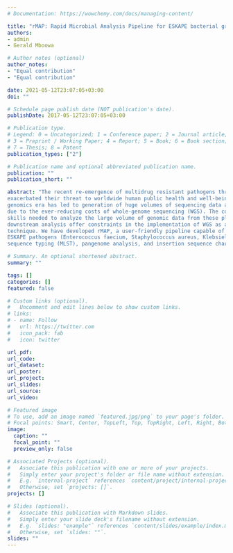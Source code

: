 ```yaml
---
# Documentation: https://wowchemy.com/docs/managing-content/

title: "rMAP: Rapid Microbial Analysis Pipeline for ESKAPE bacterial group whole-genome sequence data"
authors: 
- admin
- Gerald Mboowa

# Author notes (optional)
author_notes:
- "Equal contribution"
- "Equal contribution"

date: 2021-05-12T23:07:05+03:00
doi: ""

# Schedule page publish date (NOT publication's date).
publishDate: 2017-05-12T23:07:05+03:00

# Publication type.
# Legend: 0 = Uncategorized; 1 = Conference paper; 2 = Journal article;
# 3 = Preprint / Working Paper; 4 = Report; 5 = Book; 6 = Book section;
# 7 = Thesis; 8 = Patent
publication_types: ["2"]

# Publication name and optional abbreviated publication name.
publication: ""
publication_short: ""

abstract: "The recent re-emergence of multidrug resistant pathogens through persistent misuse antibiotics has
exacerbated their threat to worldwide human public health and well-being. The evolution of the
genomics era has led to generation of huge volumes of sequencing data at an unprecedented rate
due to the ever-reducing costs of whole-genome sequencing (WGS). The considerable bioinformatics
skills needed to analyze the large volume of genomic data from these platforms and subsequent
downstream analysis offer constraints in the implementation of WGS as a routine laboratory
technique. We have developed rMAP, a user-friendly pipeline capable of profiling the resistomes of
ESKAPE pathogens (Enterococcus faecium, Staphylococcus aureus, Klebsiella pneumoniae, Acinetobacter baumannii, Pseudomonas aeruginosa, and Enterobacter species). rMAP is designed for beginners and people with little bioinformatics expertise, and automates the steps required for WGS analysis directly from the raw genomic sequence data including: adapter and low quality sequence read trimming, de-novo genome assembly, genome annotation, SNP-variant calling, phylogenetic inference by maximum-likelihood, antimicrobial resistance profiling, plasmid profiling, virulence factor determination, multi-locus
sequence typing (MLST), pangenome analysis, and insertion sequence characterization (IS)."

# Summary. An optional shortened abstract.
summary: ""

tags: []
categories: []
featured: false

# Custom links (optional).
#   Uncomment and edit lines below to show custom links.
# links:
# - name: Follow
#   url: https://twitter.com
#   icon_pack: fab
#   icon: twitter

url_pdf:
url_code:
url_dataset:
url_poster:
url_project:
url_slides:
url_source:
url_video:

# Featured image
# To use, add an image named `featured.jpg/png` to your page's folder. 
# Focal points: Smart, Center, TopLeft, Top, TopRight, Left, Right, BottomLeft, Bottom, BottomRight.
image:
  caption: ""
  focal_point: ""
  preview_only: false

# Associated Projects (optional).
#   Associate this publication with one or more of your projects.
#   Simply enter your project's folder or file name without extension.
#   E.g. `internal-project` references `content/project/internal-project/index.md`.
#   Otherwise, set `projects: []`.
projects: []

# Slides (optional).
#   Associate this publication with Markdown slides.
#   Simply enter your slide deck's filename without extension.
#   E.g. `slides: "example"` references `content/slides/example/index.md`.
#   Otherwise, set `slides: ""`.
slides: ""
---
```

